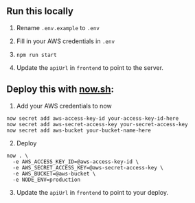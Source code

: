 ## Run this locally

1. Rename `.env.example` to `.env`

2. Fill in your AWS credentials in `.env`

3. `npm run start`

4. Update the `apiUrl` in `frontend` to point to the server.

## Deploy this with [now.sh](https://zeit.co/now/):

1. Add your AWS credentials to now

  ```
  now secret add aws-access-key-id your-access-key-id-here
  now secret add aws-secret-access-key your-secret-access-key
  now secret add aws-bucket your-bucket-name-here
  ```

2. Deploy

  ```
  now . \
    -e AWS_ACCESS_KEY_ID=@aws-access-key-id \
    -e AWS_SECRET_ACCESS_KEY=@aws-secret-access-key \
    -e AWS_BUCKET=@aws-bucket \
    -e NODE_ENV=production
  ```

3. Update the `apiUrl` in `frontend` to point to your deploy.
